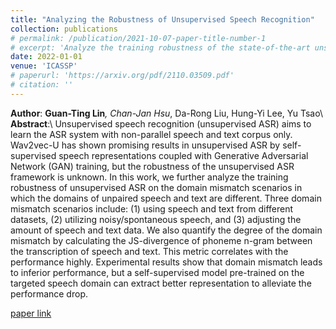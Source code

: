 ```yaml
---
title: "Analyzing the Robustness of Unsupervised Speech Recognition"
collection: publications
# permalink: /publication/2021-10-07-paper-title-number-1
# excerpt: 'Analyze the training robustness of the state-of-the-art unsupervised ASR Wav2vec-U.'
date: 2022-01-01
venue: 'ICASSP'
# paperurl: 'https://arxiv.org/pdf/2110.03509.pdf'
# citation: ''
---
```

**Author**: **Guan-Ting Lin**<sup>*</sup>, Chan-Jan Hsu<sup>*</sup>, Da-Rong Liu, Hung-Yi Lee, Yu Tsao\\
**Abstract**:\\
Unsupervised speech recognition (unsupervised ASR) aims to learn the ASR system with non-parallel speech and text corpus only. Wav2vec-U has shown promising results in unsupervised ASR by self-supervised speech representations coupled with Generative Adversarial Network (GAN) training, but the robustness of the unsupervised ASR framework is unknown. In this work, we further analyze the training robustness of unsupervised ASR on the domain mismatch scenarios in which the domains of unpaired speech and text are different. Three domain mismatch scenarios include: (1) using speech and text from different datasets, (2) utilizing noisy/spontaneous speech, and (3) adjusting the amount of speech and text data. We also quantify the degree of the domain mismatch by calculating the JS-divergence of phoneme n-gram between the transcription of speech and text. This metric correlates with the performance highly. Experimental results show that domain mismatch leads to inferior performance, but a self-supervised model pre-trained on the targeted speech domain can extract better representation to alleviate the performance drop. 

[paper link](https://arxiv.org/pdf/2110.03509.pdf)
